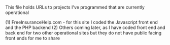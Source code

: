 This file holds URLs to projects I've programmed that are currently operational

(1) FreeInsuranceHelp.com - for this site I coded the Javascript front end and the PHP backend
(2) Others coming later, as I have coded front end and back end for two other operational sites but they do not have public facing front ends for me to share
